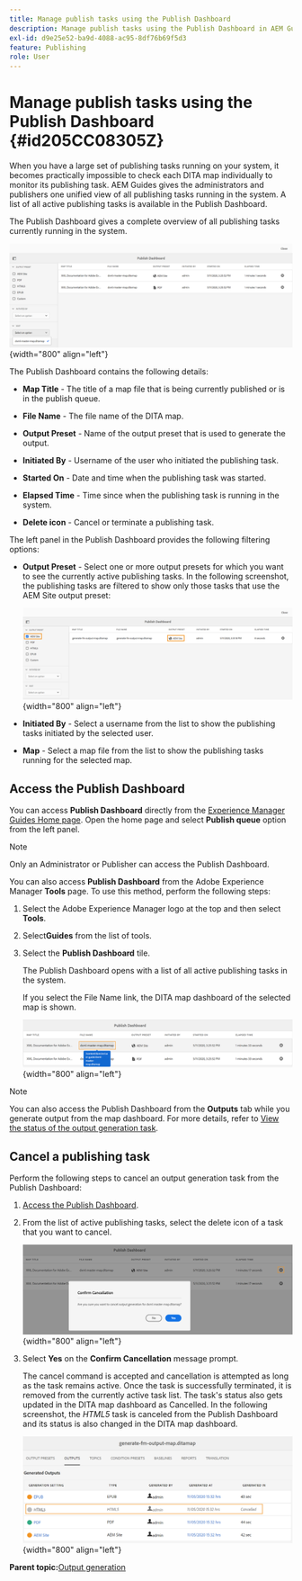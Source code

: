 ```yaml
---
title: Manage publish tasks using the Publish Dashboard
description: Manage publish tasks using the Publish Dashboard in AEM Guides. Know how to access the publishing dashboard and cancel a publish task.
exl-id: d9e25e52-ba9d-4088-ac95-8df76b69f5d3
feature: Publishing
role: User
---
```

# Manage publish tasks using the Publish Dashboard {#id205CC08305Z}

When you have a large set of publishing tasks running on your system, it becomes practically impossible to check each DITA map individually to monitor its publishing task. AEM Guides gives the administrators and publishers one unified view of all publishing tasks running in the system. A list of all active publishing tasks is available in the Publish Dashboard.

The Publish Dashboard gives a complete overview of all publishing tasks currently running in the system.

![](images/publish-dashboard.png){width="800" align="left"}

The Publish Dashboard contains the following details:

- **Map Title** - The title of a map file that is being currently published or is in the publish queue.

- **File Name** - The file name of the DITA map.

- **Output Preset** - Name of the output preset that is used to generate the output.

- **Initiated By** - Username of the user who initiated the publishing task.

- **Started On** - Date and time when the publishing task was started.

- **Elapsed Time** - Time since when the publishing task is running in the system.

- **Delete icon** - Cancel or terminate a publishing task.

The left panel in the Publish Dashboard provides the following filtering options:

- **Output Preset** - Select one or more output presets for which you want to see the currently active publishing tasks. In the following screenshot, the publishing tasks are filtered to show only those tasks that use the AEM Site output preset:

    ![](images/publish-dashboard-preset-filter.png){width="800" align="left"}

- **Initiated By** - Select a username from the list to show the publishing tasks initiated by the selected user.

- **Map** - Select a map file from the list to show the publishing tasks running for the selected map.

## Access the Publish Dashboard 

You can access **Publish Dashboard** directly from the [Experience Manager Guides Home page](./intro-home-page.md). Open the home page and select **Publish queue** option from the left panel.

>[!NOTE]
>
> Only an Administrator or Publisher can access the Publish Dashboard.

You can also access **Publish Dashboard** from the Adobe Experience Manager **Tools** page. To use this method, perform the following steps:

1.  Select the Adobe Experience Manager logo at the top and then select **Tools**.

1.  Select**Guides** from the list of tools.

1.  Select the **Publish Dashboard** tile.

    The Publish Dashboard opens with a list of all active publishing tasks in the system.

    If you select the File Name link, the DITA map dashboard of the selected map is shown.

    ![](images/publish-dashboard-click-filename-link.png){width="800" align="left"}


>[!NOTE]
>
> You can also access the Publish Dashboard from the **Outputs** tab while you generate output from the map dashboard. For more details, refer to [View the status of the output generation task](generate-output-for-a-dita-map.md#viewing_output_history).

## Cancel a publishing task 

Perform the following steps to cancel an output generation task from the Publish Dashboard:

1.  [Access the Publish Dashboard](#access-the-publish-dashboard).

1.  From the list of active publishing tasks, select the delete icon of a task that you want to cancel.

    ![](images/publish-dashboard-cancel-task.png){width="800" align="left"}

1.  Select **Yes** on the **Confirm Cancellation** message prompt.

    The cancel command is accepted and cancellation is attempted as long as the task remains active. Once the task is successfully terminated, it is removed from the currently active task list. The task's status also gets updated in the DITA map dashboard as Cancelled. In the following screenshot, the *HTML5* task is canceled from the Publish Dashboard and its status is also changed in the DITA map dashboard.

    ![](images/cancelled-output-task.png){width="800" align="left"}


**Parent topic:**[Output generation](generate-output.md)
